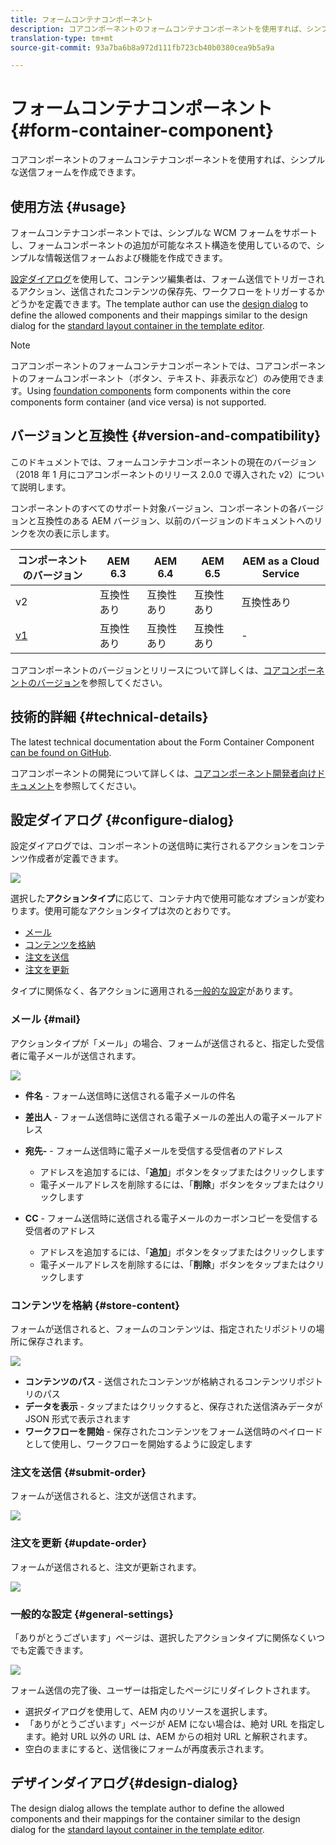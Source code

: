 ```yaml
---
title: フォームコンテナコンポーネント
description: コアコンポーネントのフォームコンテナコンポーネントを使用すれば、シンプルな送信フォームを作成できます。
translation-type: tm+mt
source-git-commit: 93a7ba6b8a972d111fb723cb40b0380cea9b5a9a

---
```



# フォームコンテナコンポーネント {#form-container-component}

コアコンポーネントのフォームコンテナコンポーネントを使用すれば、シンプルな送信フォームを作成できます。

## 使用方法 {#usage}

フォームコンテナコンポーネントでは、シンプルな WCM フォームをサポートし、フォームコンポーネントの追加が可能なネスト構造を使用しているので、シンプルな情報送信フォームおよび機能を作成できます。

[設定ダイアログ](#configure-dialog)を使用して、コンテンツ編集者は、フォーム送信でトリガーされるアクション、送信されたコンテンツの保存先、ワークフローをトリガーするかどうかを定義できます。The template author can use the [design dialog](#design-dialog) to define the allowed components and their mappings similar to the design dialog for the [standard layout container in the template editor](https://docs.adobe.com/content/help/en/experience-manager-cloud-service/sites/authoring/features/templates.html).

>[!NOTE]
>
>コアコンポーネントのフォームコンテナコンポーネントでは、コアコンポーネントのフォームコンポーネント（ボタン、テキスト、非表示など）のみ使用できます。Using [foundation components](https://docs.adobe.com/content/help/en/experience-manager-65/authoring/siteandpage/default-components-foundation.html) form components within the core components form container (and vice versa) is not supported.

## バージョンと互換性 {#version-and-compatibility}

このドキュメントでは、フォームコンテナコンポーネントの現在のバージョン（2018 年 1 月にコアコンポーネントのリリース 2.0.0 で導入された v2）について説明します。

コンポーネントのすべてのサポート対象バージョン、コンポーネントの各バージョンと互換性のある AEM バージョン、以前のバージョンのドキュメントへのリンクを次の表に示します。

| コンポーネントのバージョン | AEM 6.3 | AEM 6.4 | AEM 6.5 | AEM as a Cloud Service |
|--- |--- |--- |--- |---|
| v2 | 互換性あり | 互換性あり | 互換性あり | 互換性あり |
| [v1](/help/components/v1/form-container-v1.md) | 互換性あり | 互換性あり | 互換性あり | - |

コアコンポーネントのバージョンとリリースについて詳しくは、[コアコンポーネントのバージョン](/help/versions.md)を参照してください。

## 技術的詳細 {#technical-details}

The latest technical documentation about the Form Container Component [can be found on GitHub](https://adobe.com/go/aem_cmp_tech_form_container_v2).

コアコンポーネントの開発について詳しくは、[コアコンポーネント開発者向けドキュメント](/help/developing/overview.md)を参照してください。

## 設定ダイアログ {#configure-dialog}

設定ダイアログでは、コンポーネントの送信時に実行されるアクションをコンテンツ作成者が定義できます。

![](/help/assets/screen_shot_2018-01-12at122046.png)

選択した&#x200B;**アクションタイプ**&#x200B;に応じて、コンテナ内で使用可能なオプションが変わります。使用可能なアクションタイプは次のとおりです。

* [メール](#mail)
* [コンテンツを格納](#store-content)
* [注文を送信](#submit-order)
* [注文を更新](#update-order)

タイプに関係なく、各アクションに適用される[一般的な設定](#general-settings)があります。

### メール {#mail}

アクションタイプが「メール」の場合、フォームが送信されると、指定した受信者に電子メールが送信されます。

![](/help/assets/screen_shot_2018-01-12at122554.png)

* **件名** - フォーム送信時に送信される電子メールの件名
* **差出人** - フォーム送信時に送信される電子メールの差出人の電子メールアドレス
* **宛先-** - フォーム送信時に電子メールを受信する受信者のアドレス

   * アドレスを追加するには、「**追加**」ボタンをタップまたはクリックします
   * 電子メールアドレスを削除するには、「**削除**」ボタンをタップまたはクリックします
* **CC** - フォーム送信時に送信される電子メールのカーボンコピーを受信する受信者のアドレス
   * アドレスを追加するには、「**追加**」ボタンをタップまたはクリックします
   * 電子メールアドレスを削除するには、「**削除**」ボタンをタップまたはクリックします

### コンテンツを格納 {#store-content}

フォームが送信されると、フォームのコンテンツは、指定されたリポジトリの場所に保存されます。

![](/help/assets/screen_shot_2018-01-12at122538.png)

* **コンテンツのパス** - 送信されたコンテンツが格納されるコンテンツリポジトリのパス
* **データを表示** - タップまたはクリックすると、保存された送信済みデータが JSON 形式で表示されます
* **ワークフローを開始** - 保存されたコンテンツをフォーム送信時のペイロードとして使用し、ワークフローを開始するように設定します

### 注文を送信 {#submit-order}

フォームが送信されると、注文が送信されます。

![](/help/assets/chlimage_1-3.png)

### 注文を更新 {#update-order}

フォームが送信されると、注文が更新されます。

![](/help/assets/chlimage_1-4.png)

### 一般的な設定 {#general-settings}

「ありがとうございます」ページは、選択したアクションタイプに関係なくいつでも定義できます。

![](/help/assets/chlimage_1-5.png)

フォーム送信の完了後、ユーザーは指定したページにリダイレクトされます。

* 選択ダイアログを使用して、AEM 内のリソースを選択します。
* 「ありがとうございます」ページが AEM にない場合は、絶対 URL を指定します。絶対 URL 以外の URL は、AEM からの相対 URL と解釈されます。
* 空白のままにすると、送信後にフォームが再度表示されます。

## デザインダイアログ{#design-dialog}

The design dialog allows the template author to define the allowed components and their mappings for the container similar to the design dialog for the [standard layout container in the template editor](https://docs.adobe.com/content/help/en/experience-manager-cloud-service/sites/authoring/features/templates.html).
